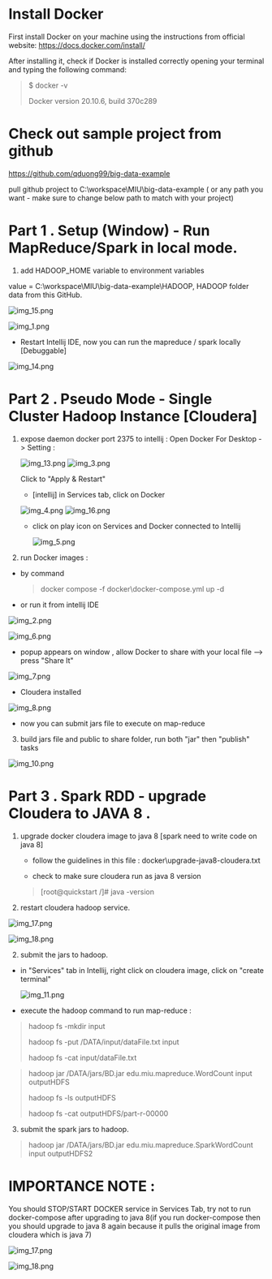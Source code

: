# Install Docker
First install Docker on your machine using the instructions from official website:
https://docs.docker.com/install/

After installing it, check if Docker is installed correctly opening your terminal and typing the following command:

> $ docker -v
>
>  Docker version 20.10.6, build 370c289

# Check out sample project from github

https://github.com/qduong99/big-data-example

pull github project to C:\workspace\MIU\big-data-example ( or any path you want - make sure to change below path to match with your project)

# Part 1 . Setup (Window) - Run MapReduce/Spark in local mode.
1. add HADOOP_HOME variable to environment variables

value = C:\workspace\MIU\big-data-example\HADOOP, HADOOP folder data from this GitHub.

![img_15.png](imgs/img_15.png)

![img_1.png](imgs/img_1.png)

- Restart Intellij IDE, now you can run the mapreduce / spark locally [Debuggable]

![img_14.png](imgs/img_14.png)

# Part 2 . Pseudo Mode - Single Cluster Hadoop Instance [Cloudera] 
1. expose daemon docker port 2375 to intellij : Open Docker For Desktop -> Setting :
   
   ![img_13.png](imgs/img_13.png)
   ![img_3.png](imgs/img_3.png)

   Click to "Apply & Restart"

   - [intellij] in Services tab, click on Docker 
     
   ![img_4.png](imgs/img_4.png)
   ![img_16.png](imgs/img_16.png)
   
   - click on play icon on Services and Docker connected to Intellij
     
     ![img_5.png](imgs/img_5.png)
     
2. run Docker images :
- by command 
   > docker compose -f docker\docker-compose.yml up -d

- or run it from intellij IDE 

![img_2.png](imgs/img_2.png)

![img_6.png](imgs/img_6.png)

- popup appears on window , allow Docker to share with your local file --> press "Share It"

![img_7.png](imgs/img_7.png)
- Cloudera installed

![img_8.png](imgs/img_8.png)

- now you can submit jars file to execute on map-reduce   
3. build jars file and public to share folder, run both "jar" then "publish" tasks

  ![img_10.png](imgs/img_10.png)



# Part 3 . Spark RDD - upgrade Cloudera to JAVA 8 .
1. upgrade docker cloudera image to java 8 [spark need to write code on java 8]
    - follow the guidelines in this file : docker\upgrade-java8-cloudera.txt

    - check to make sure cloudera run as java 8 version
   > [root@quickstart /]# java -version

2. restart cloudera hadoop service.

![img_17.png](imgs/img_17.png)

![img_18.png](imgs/img_18.png)


2. submit the jars to hadoop.

- in "Services" tab in Intellij, right click on cloudera image, click on "create terminal"
  
  ![img_11.png](imgs/img_11.png)

- execute the hadoop command to run map-reduce :
> hadoop fs -mkdir input
>
> hadoop fs -put /DATA/input/dataFile.txt input
>
> hadoop fs -cat input/dataFile.txt

> hadoop jar /DATA/jars/BD.jar edu.miu.mapreduce.WordCount input outputHDFS
>
> hadoop fs -ls outputHDFS
>
> hadoop fs -cat outputHDFS/part-r-00000


3. submit the spark jars to hadoop. 

> hadoop jar /DATA/jars/BD.jar edu.miu.mapreduce.SparkWordCount input outputHDFS2
>


# IMPORTANCE NOTE : 
You should STOP/START DOCKER service in Services Tab, 
try not to run docker-compose after upgrading to java 8(if you run docker-compose then you should upgrade to java 8 again because it pulls the original image from cloudera which is java 7)  

![img_17.png](imgs/img_17.png)

![img_18.png](imgs/img_18.png)
